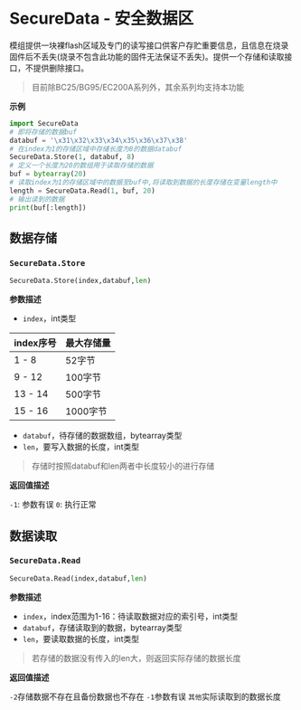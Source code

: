 # SecureData - 安全数据区

模组提供一块裸flash区域及专门的读写接口供客户存贮重要信息，且信息在烧录固件后不丢失(烧录不包含此功能的固件无法保证不丢失)。提供一个存储和读取接口，不提供删除接口。


> 目前除BC25/BG95/EC200A系列外，其余系列均支持本功能

**示例**

```python
import SecureData
# 即将存储的数据buf
databuf = '\x31\x32\x33\x34\x35\x36\x37\x38'
# 在index为1的存储区域中存储长度为8的数据databuf
SecureData.Store(1, databuf, 8)
# 定义一个长度为20的数组用于读取存储的数据
buf = bytearray(20)
# 读取index为1的存储区域中的数据至buf中,将读取到数据的长度存储在变量length中
length = SecureData.Read(1, buf, 20)
# 输出读到的数据
print(buf[:length])
```


## 数据存储

### `SecureData.Store`

```python
SecureData.Store(index,databuf,len)
```

**参数描述**

* `index`，int类型
  
| index序号 | 最大存储量 |
| --------- | ---------- |
| 1 - 8     | 52字节     |
| 9 - 12    | 100字节    |
| 13 - 14   | 500字节    |
| 15 - 16   | 1000字节   |
* `databuf`，待存储的数据数组，bytearray类型
* `len`，要写入数据的长度，int类型

> 存储时按照databuf和len两者中长度较小的进行存储

**返回值描述**

`-1`: 参数有误
`0`: 执行正常

## 数据读取

### `SecureData.Read`

```python
SecureData.Read(index,databuf,len)
```

**参数描述**                              

* `index`，index范围为1-16：待读取数据对应的索引号，int类型
* `databuf`，存储读取到的数据，bytearray类型
* `len`，要读取数据的长度，int类型

> 若存储的数据没有传入的len大，则返回实际存储的数据长度

**返回值描述**

`-2`存储数据不存在且备份数据也不存在
`-1`参数有误
`其他`实际读取到的数据长度
